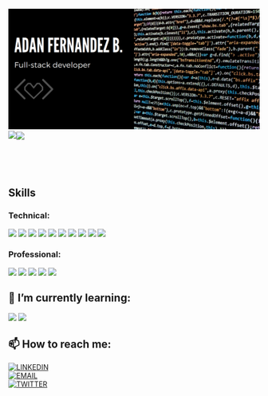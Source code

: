 ![screenshot](adantoshow.png)
<img align="left" src="https://github-readme-stats.vercel.app/api/top-langs/?username=balerum03&hide_border=true&theme=radical" />
<img align="center" src="https://github-readme-stats.vercel.app/api/?username=balerum03&show_icons=true&hide_border=true&theme=radical" />

<br><br><br>

## Skills
### Technical:
 ![](https://img.shields.io/badge/CODE-Ruby-red)
 ![](https://img.shields.io/badge/CODE-Ruby%20on%20Rails-red)
 ![](https://img.shields.io/badge/CODE-Rspect-orange)
 ![](https://img.shields.io/badge/CODE-HTML5-red)
 ![](https://img.shields.io/badge/CODE-CSS3-orange)
 ![](https://img.shields.io/badge/Tool-VScode-blueviolet)
 ![](https://img.shields.io/badge/Tool-Atom-green)
 ![](https://img.shields.io/badge/Tool-GitFlow-9fc)
 ![](https://img.shields.io/badge/DB-SQL-blue)
 ![](https://img.shields.io/badge/DB-PostgreSQL-blue)

### Professional:
 ![](https://img.shields.io/badge/Professional-Mob%20Programming-blueviolet)
 ![](https://img.shields.io/badge/Professional-Problem%20Solving-blueviolet)
 ![](https://img.shields.io/badge/Professional-Mentoring-blueviolet)
 ![](https://img.shields.io/badge/Professional-Communication-blueviolet)
 ![](https://img.shields.io/badge/Professional-Pair%20Programming-blueviolet)

## 🌱 I’m currently learning:
 ![](https://img.shields.io/badge/CODE-JavaScript-yellow)
 ![](https://img.shields.io/badge/CODE-React-blue)

## 📫 How to reach me:
 [![LINKEDIN](https://img.shields.io/badge/-LINKEDIN-0077B5?style=for-the-badge&logo=Linkedin&logoColor=white)](https://www.linkedin.com/in/adan-fernandez-bonilla/) <br>
 [![EMAIL](https://img.shields.io/badge/-EMAIL-D14836?style=for-the-badge&logo=Mail.Ru&logoColor=white)](mailto:adaferbon03@gmail.com) <br>
 [![TWITTER](https://img.shields.io/badge/-TWITTER-1DA1F2?style=for-the-badge&logo=Twitter&logoColor=white)](https://twitter.com/balerum03)
